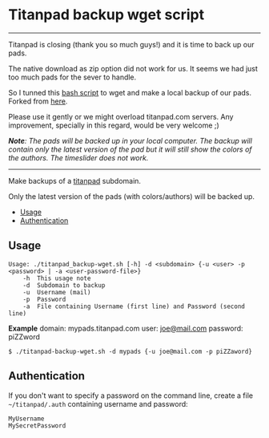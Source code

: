 # Titanpad backup wget script

---

Titanpad is closing (thank you so much guys!) and it is time to back up our pads.

The native download as zip option did not work for us. It seems we had just too much pads for the sever to handle.

So I tunned this [bash script](https://github.com/AlfaSchz/titanpad-backup-tool-wget/blob/master/titanpad_backup_wget.sh) to wget and make a local backup of our pads. Forked from [here](https://github.com/domenkozar/titanpad-backup-tool/blob/master/titanpad_backup.sh).

Please use it gently or we might overload titanpad.com servers. Any improvement, specially in this regard, would be very welcome ;)

 ***Note**: The pads will be backed up in your local computer. The backup will contain only the latest version of the pad but it will still show the colors of the authors. The timeslider does not work.*

---

Make backups of a [titanpad](https://github.com/titanpad/titanpad) subdomain.

Only the latest version of the pads (with colors/authors) will be backed up.

<!-- BEGIN-MARKDOWN-TOC -->
* [Usage](#usage)
* [Authentication](#authentication)

<!-- END-MARKDOWN-TOC -->

## Usage

```
Usage: ./titanpad_backup-wget.sh [-h] -d <subdomain> {-u <user> -p <password> | -a <user-password-file>}
	-h	This usage note
	-d	Subdomain to backup
	-u	Username (mail)
	-p	Password
	-a	File containing Username (first line) and Password (second line)
```

__Example__
domain: mypads.titanpad.com
user: joe@mail.com
password: piZZword

```
$ ./titanpad-backup-wget.sh -d mypads {-u joe@mail.com -p piZZaword}
```


## Authentication

If you don't want to specify a password on the command line, create a file `~/titanpad/.auth` containing username and password:

```
MyUsername
MySecretPassword
```
